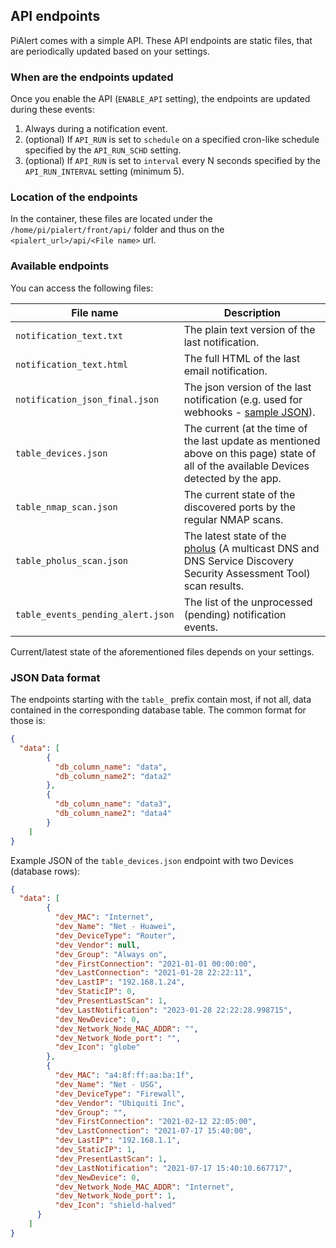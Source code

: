 ## API endpoints

PiAlert comes with a simple API. These API endpoints are static files, that are periodically updated based on your settings. 


### When are the endpoints updated

Once you enable the API (`ENABLE_API` setting), the endpoints are updated during these events:

1) Always during a notification event.
2) (optional) If `API_RUN` is set to `schedule` on a specified cron-like schedule specified by the `API_RUN_SCHD` setting.
3) (optional) If `API_RUN` is set to `interval` every N seconds specified by the `API_RUN_INTERVAL` setting (minimum 5).


### Location of the endpoints

In the container, these files are located under the `/home/pi/pialert/front/api/` folder and thus on the `<pialert_url>/api/<File name>` url.

### Available endpoints

You can access the following files:

  | File name | Description | 
  |----------------------|----------------------| 
  | `notification_text.txt` | The plain text version of the last notification. |
  | `notification_text.html` | The full HTML of the last email notification. |
  | `notification_json_final.json` | The json version of the last notification (e.g. used for webhooks - [sample JSON](https://github.com/jokob-sk/Pi.Alert/blob/main/back/webhook_json_sample.json)). |
  | `table_devices.json` | The current (at the time of the last update as mentioned above on this page) state of all of the available Devices detected by the app. |
  | `table_nmap_scan.json` | The current state of the discovered ports by the regular NMAP scans. |
  | `table_pholus_scan.json` | The latest state of the [pholus](https://github.com/jokob-sk/Pi.Alert/tree/main/pholus) (A multicast DNS and DNS Service Discovery Security Assessment Tool) scan results. |
  | `table_events_pending_alert.json` | The list of the unprocessed (pending) notification events. |
  
  Current/latest state of the aforementioned files depends on your settings.

### JSON Data format

The endpoints starting with the `table_` prefix contain most, if not all, data contained in the corresponding database table. The common format for those is:

```JSON
{
  "data": [
        {
          "db_column_name": "data",
          "db_column_name2": "data2"      
        }, 
        {
          "db_column_name": "data3",
          "db_column_name2": "data4" 
        }
    ]
}

```

Example JSON of the `table_devices.json` endpoint with two Devices (database rows):

```JSON
{
  "data": [
        {
          "dev_MAC": "Internet",
          "dev_Name": "Net - Huawei",
          "dev_DeviceType": "Router",
          "dev_Vendor": null,
          "dev_Group": "Always on",
          "dev_FirstConnection": "2021-01-01 00:00:00",
          "dev_LastConnection": "2021-01-28 22:22:11",
          "dev_LastIP": "192.168.1.24",
          "dev_StaticIP": 0,
          "dev_PresentLastScan": 1,
          "dev_LastNotification": "2023-01-28 22:22:28.998715",
          "dev_NewDevice": 0,
          "dev_Network_Node_MAC_ADDR": "",
          "dev_Network_Node_port": "",
          "dev_Icon": "globe"
        }, 
        {
          "dev_MAC": "a4:8f:ff:aa:ba:1f",
          "dev_Name": "Net - USG",
          "dev_DeviceType": "Firewall",
          "dev_Vendor": "Ubiquiti Inc",
          "dev_Group": "",
          "dev_FirstConnection": "2021-02-12 22:05:00",
          "dev_LastConnection": "2021-07-17 15:40:00",
          "dev_LastIP": "192.168.1.1",
          "dev_StaticIP": 1,
          "dev_PresentLastScan": 1,
          "dev_LastNotification": "2021-07-17 15:40:10.667717",
          "dev_NewDevice": 0,
          "dev_Network_Node_MAC_ADDR": "Internet",
          "dev_Network_Node_port": 1,
          "dev_Icon": "shield-halved"
      }
    ]
}

```


